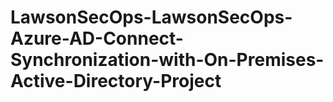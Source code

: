 # LawsonSecOps-LawsonSecOps-Azure-AD-Connect-Synchronization-with-On-Premises-Active-Directory-Project
